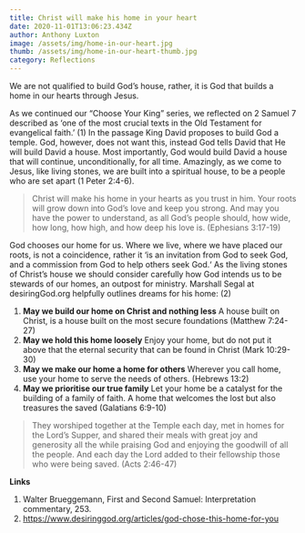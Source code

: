 ```yaml
---
title: Christ will make his home in your heart
date: 2020-11-01T13:06:23.434Z
author: Anthony Luxton
image: /assets/img/home-in-our-heart.jpg
thumb: /assets/img/home-in-our-heart-thumb.jpg
category: Reflections
---
```

We are not qualified to build God’s house, rather, it is God that builds a home in our hearts through Jesus.

As we continued our “Choose Your King” series, we reflected on 2 Samuel 7 described as ‘one of the most crucial texts in the Old Testament for evangelical faith.’ (1) In the passage King David proposes to build God a temple. God, however, does not want this, instead God tells David that He will build David a house. Most importantly, God would build David a house that will continue, unconditionally, for all time. Amazingly, as we come to Jesus, like living stones, we are built into a spiritual house, to be a people who are set apart (1 Peter 2:4-6).

> Christ will make his home in your hearts as you trust in him. Your roots will grow down into God’s love and keep you strong. And may you have the power to understand, as all God’s people should, how wide, how long, how high, and how deep his love is. (Ephesians 3:17-19)

God chooses our home for us. Where we live, where we have placed our roots, is not a coincidence, rather it ‘is an invitation from God to seek God, and a commission from God to help others seek God.‘ As the living stones of Christ’s house we should consider carefully how God intends us to be stewards of our homes, an outpost for ministry. Marshall Segal at desiringGod.org helpfully outlines dreams for his home: (2)

1. **May we build our home on Christ and nothing less** A house built on Christ, is a house built on the most secure foundations (Matthew 7:24-27)
2. **May we hold this home loosely** Enjoy your home, but do not put it above that the eternal security that can be found in Christ (Mark 10:29-30)
3. **May we make our home a home for others** Wherever you call home, use your home to serve the needs of others. (Hebrews 13:2)
4. **May we prioritise our true family** Let your home be a catalyst for the building of a family of faith. A home that welcomes the lost but also treasures the saved (Galatians 6:9-10)

> They worshiped together at the Temple each day, met in homes for the Lord’s Supper, and shared their meals with great joy and generosity all the while praising God and enjoying the goodwill of all the people. And each day the Lord added to their fellowship those who were being saved. (Acts 2:46-47)



**Links**

1. Walter Brueggemann, First and Second Samuel: Interpretation commentary, 253.
2. <https://www.desiringgod.org/articles/god-chose-this-home-for-you>